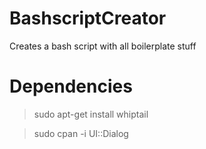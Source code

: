 # BashscriptCreator
Creates a bash script with all boilerplate stuff

# Dependencies

> sudo apt-get install whiptail

> sudo cpan -i UI::Dialog
